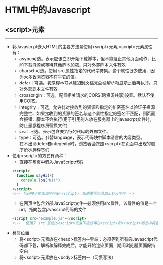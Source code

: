 # HTML中的Javascript
## \<script>元素
***
- 将Javascript嵌入HTML的主要方法是使用\<script>元素,\<script>元素属性有：
  - async:可选。表示应该立即开始下载脚本，但不能阻止其他页面动作，比如下载资源或等待其他脚本加载。只对外部脚本文件有效
  - charset:可选。使用 src 属性指定的代码字符集。这个属性很少使用，因为大多数浏览器不在乎它的值。
  - defer：可选。表示脚本可以延迟到文档完全被解析和显示之后再执行。只对外部脚本文件有效
  - crossorigin：可选。配置相关请求的CORS(跨资源共享)设置。默认不使用CORS。
  - integrity：可选。允许比对接收到的资源和指定的加密签名以验证子资源完整性。如果接收到的资源的签名与这个属性指定的签名不匹配，则页面会报错，脚本不会执行(用于引用别人放在服务器上的javascrpt文件时，防止恶意程序员替换文件)
  - src：可选。表示包含要执行的代码的外部文件。
  - type：可选。代替language，表示代码块中脚本语言的内容类型。<br>
  在不出现defer和integerity时，浏览器会按照\<script>在页面中出现的顺序依次解释它们
- 使用\<script>的方式有两种：
  - 直接在网页中嵌入JavaScript代码
  ```html
  <script>
    function sayHi(){
      console.log("HI!")
    }
  </script>
  <!-- 代码中不能出现字符串</script>，如果要写必须加上转义字符 -->
  ```
  - 在网页中包含外部JavaScript文件--必须使用src属性，该属性的值是一个url，指向包含javascript代码的文件
  ```html
  <script src="example.js"></script>
  <!--  使用了 src 属性的<script>元素不应该再在<script>和</script>标签中再包含其他 JavaScript代码。如果两者都提供的话，则浏览器只会下载并执行脚本文件，从而忽略行内代码-->
  ```  
- 标签位置
  - 将\<script>元素放在\<head>标签内--弊端：必须等到所有的Javascript代码都下载，解析和解释完成后，才能开始渲染页面，期间浏览器页面保持空白
  - 将\<script>元素放在\<body>标签内--（习惯写法）
  
